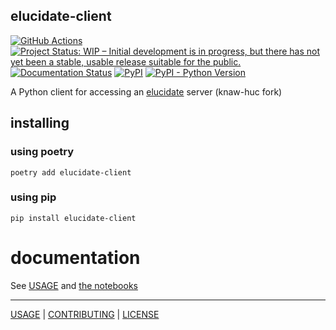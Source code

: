 ## elucidate-client

[![GitHub Actions](https://github.com/knaw-huc/elucidate-python-client/workflows/tests/badge.svg)](https://github.com/knaw-huc/elucidate-python-client/actions)
[![Project Status: WIP – Initial development is in progress, but there has not yet been a stable, usable release suitable for the public.](https://www.repostatus.org/badges/latest/wip.svg)](https://www.repostatus.org/#wip)
[![Documentation Status](https://readthedocs.org/projects/elucidate-python-client/badge/?version=latest)](https://elucidate-python-client.readthedocs.io/en/latest/?badge=latest)
[![PyPI](https://img.shields.io/pypi/v/elucidate-client)](https://pypi.org/project/elucidate-client/)
[![PyPI - Python Version](https://img.shields.io/pypi/pyversions/elucidate-client)](https://pypi.org/project/elucidate-client/)

A Python client for accessing an [elucidate](https://github.com/knaw-huc/elucidate-server) server (knaw-huc fork)

## installing

### using poetry

```commandline
poetry add elucidate-client
```

### using pip

```commandline
pip install elucidate-client
```

# documentation

See [USAGE](https://elucidate-python-client.readthedocs.io/en/latest/)
and [the notebooks](https://github.com/knaw-huc/elucidate-python-client/tree/main/notebooks)

----

[USAGE](https://elucidate-python-client.readthedocs.io/en/latest/) |
[CONTRIBUTING](CONTRIBUTING.md) |
[LICENSE](LICENSE)
